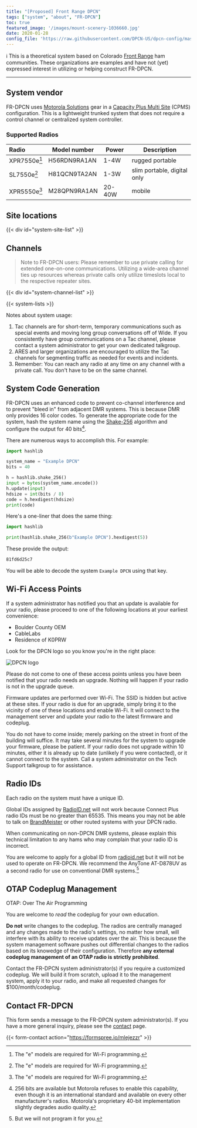 ```yaml
---
title: "[Proposed] Front Range DPCN"
tags: ["system", "about", "FR-DPCN"]
toc: true
featured_image: '/images/mount-scenery-1036660.jpg'
date: 2020-01-28
config_file: 'https://raw.githubusercontent.com/DPCN-US/dpcn-config/master/systems/fr-dpcn.json'
---
```


ℹ️ This is a theoretical system based on Colorado [Front Range](https://en.wikipedia.org/wiki/Front_Range) ham communities. These organizations are examples and have not (yet) expressed interest in utilizing or helping construct FR-DPCN.

<!--more-->

----

## System vendor

FR-DPCN uses [Motorola Solutions](https://www.motorolasolutions.com/en_us/products/mototrbo-story.html) gear in a [Capacity Plus Multi Site](https://www.motorolasolutions.com/en_us/products/mototrbo-systems/mototrbo-private-systems/linked-capacity-plus.html) (CPMS) configuration. This is a lightweight trunked system that does not require a control channel or centralized system controller.

### Supported Radios

| Radio        | Model number | Power  | Description                 |
| :----------- | ------------ | ------ | --------------------------- |
| XPR7550e[^1] | H56RDN9RA1AN | 1-4W   | rugged portable             |
| SL7550e[^1]  | H81QCN9TA2AN | 1-3W   | slim portable, digital only |
| XPR5550e[^1] | M28QPN9RA1AN | 20-40W | mobile                      |

[^1]: The "e" models are required for Wi-Fi programming.

## Site locations

{{< div id="system-site-list" >}}

## Channels

> Note to FR-DPCN users: Please remember to use private calling for extended one-on-one communications. Utilizing a wide-area channel ties up resources whereas private calls only utilize timeslots local to the respective repeater sites.

{{< div id="system-channel-list" >}}

{{< system-lists >}}

Notes about system usage:

1. Tac channels are for short-term, temporary communications such as special events and moving long group conversations off of Wide. If you consistently have group communications on a Tac channel, please contact a system administrator to get your own dedicated talkgroup.
2. ARES and larger organizations are encouraged to utilize the Tac channels for segmenting traffic as needed for events and incidents.
3. Remember: You can reach any radio at any time on any channel with a private call. You don't have to be on the same channel.

## System Code Generation

FR-DPCN uses an enhanced code to prevent co-channel interference and to prevent "bleed in" from adjacent DMR systems. This is because DMR only provides 16 color codes. To generate the appropriate code for the system, hash the system name using the [Shake-256](https://en.wikipedia.org/wiki/SHA-3) algorithm and configure the output for 40 bits[^2]. 

[^2]: 256 bits are available but Motorola refuses to enable this capability, even though it is an international standard and available on every other manufacturer's radios. Motorola's proprietary 40-bit implementation slightly degrades audio quality.

There are numerous ways to accomplish this. For example:

```python
import hashlib

system_name = "Example DPCN"
bits = 40

h = hashlib.shake_256()
input = bytes(system_name.encode())
h.update(input)
hdsize = int(bits / 8)
code = h.hexdigest(hdsize)
print(code)
```

Here's a one-liner that does the same thing:

```python
import hashlib

print(hashlib.shake_256(b"Example DPCN").hexdigest(5))
```

These provide the output:

```bash
81fd6d25c7
```

You will be able to decode the system `Example DPCN` using that key.

## Wi-Fi Access Points

If a system administrator has notified you that an update is available for your radio, please proceed to one of the following locations at your earliest convenience:

* Boulder County OEM
* CableLabs
* Residence of K0PRW

Look for the DPCN logo so you know you're in the right place:

![DPCN logo](/images/DPCN-logo.png)

Please do not come to one of these access points unless you have been notified that your radio needs an upgrade. Nothing will happen if your radio is not in the upgrade queue.

Firmware updates are performed over Wi-Fi. The SSID is hidden but active at these sites. If your radio is due for an upgrade, simply bring it to the vicinity of one of these locations and enable Wi-Fi. It will connect to the management server and update your radio to the latest firmware and codeplug.

You do not have to come inside; merely parking on the street in front of the building will suffice. It may take several minutes for the system to upgrade your firmware, please be patient. If your radio does not upgrade within 10 minutes, either it is already up to date (unlikely if you were contacted), or it cannot connect to the system. Call a system administrator on the Tech Support talkgroup to for assistance.

## Radio IDs

Each radio on the system must have a unique ID.

Global IDs assigned by [RadioID.net](https://radioid.net/) will not work because Connect Plus radio IDs must be no greater than 65535. This means you may not be able to talk on [BrandMeister](https://brandmeister.network/) or other routed systems with your DPCN radio. 

When communicating on non-DPCN DMR systems, please explain this technical limitation to any hams who may complain that your radio ID is incorrect.

You are welcome to apply for a global ID from [radioid.net](https://radioid.net/) but it will not be used to operate on FR-DPCN. We recommend the AnyTone AT-D878UV as a second radio for use on conventional DMR systems.[^3]

[^3]: But we will not program it for you.

## OTAP Codeplug Management

OTAP: Over The Air Programming

You are welcome to *read* the codeplug for your own education.

**Do not** write changes to the codeplug. The radios are centrally managed and any changes made to the radio's settings, no matter how small, will interfere with its ability to receive updates over the air. This is because the system management software pushes out differential changes to the radios based on its knowedge of their configuration. Therefore **any external codeplug management of an OTAP radio is strictly prohibited**.

Contact the FR-DPCN system administrator(s) if you require a customized codeplug. We will build it from scratch, upload it to the management system, apply it to your radio, and make all requested changes for $100/month/codeplug.

## Contact FR-DPCN

This form sends a message to the FR-DPCN system administrator(s). If you have a more general inquiry, please see the [contact](/contact) page.

{{< form-contact action="https://formspree.io/mlejezzr"  >}}